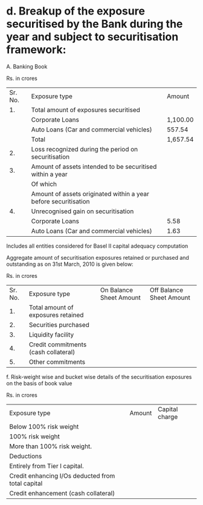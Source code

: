 # d. Breakup of the exposure securitised by the Bank during the year and subject to securitisation framework:

A. Banking Book

Rs. in crores

<table><tr><td>Sr. No.</td><td>Exposure type</td><td>Amount</td></tr><tr><td>1.</td><td>Total amount of exposures securitised</td><td></td></tr><tr><td></td><td>Corporate Loans</td><td>1,100.00</td></tr><tr><td></td><td>Auto Loans (Car and commercial vehicles)</td><td>557.54</td></tr><tr><td></td><td>Total</td><td>1,657.54</td></tr><tr><td>2.</td><td>Loss recognized during the period on securitisation</td><td></td></tr><tr><td>3.</td><td>Amount of assets intended to be securitised within a year</td><td></td></tr><tr><td></td><td>Of which</td><td></td></tr><tr><td></td><td> Amount of assets originated within a year before securitisation</td><td></td></tr><tr><td>4.</td><td>Unrecognised gain on securitisation</td><td></td></tr><tr><td></td><td>Corporate Loans</td><td>5.58</td></tr><tr><td></td><td>Auto Loans (Car and commercial vehicles)</td><td>1.63</td></tr></table>

Includes all entities considered for Basel II capital adequacy computation

Aggregate amount of securitisation exposures retained or purchased and outstanding as on 31st March, 2010 is given below:

Rs. in crores

<table><tr><td>Sr. No.</td><td>Exposure type</td><td>On Balance Sheet Amount</td><td>Off Balance Sheet Amount</td></tr><tr><td>1.</td><td>Total amount of exposures retained</td><td></td><td></td></tr><tr><td>2.</td><td>Securities purchased</td><td></td><td></td></tr><tr><td> 3.</td><td> Liquidity facility</td><td></td><td></td></tr><tr><td>4.</td><td>Credit commitments (cash collateral)</td><td></td><td></td></tr><tr><td> 5.</td><td>Other commitments</td><td></td><td></td></tr></table>

f. Risk-weight wise and bucket wise details of the securitisation exposures on the basis of book value

Rs. in crores   

<table><tr><td>Exposure type</td><td>Amount</td><td>Capital charge</td></tr><tr><td>Below 100% risk weight</td><td></td><td></td></tr><tr><td>100% risk weight</td><td></td><td></td></tr><tr><td>More than 100% risk weight.</td><td></td><td></td></tr><tr><td>Deductions</td><td></td><td></td></tr><tr><td> Entirely from Tier I capital.</td><td></td><td></td></tr><tr><td>Credit enhancing I/Os deducted from total capital</td><td></td><td></td></tr><tr><td>Credit enhancement (cash collateral)</td><td></td><td></td></tr></table>